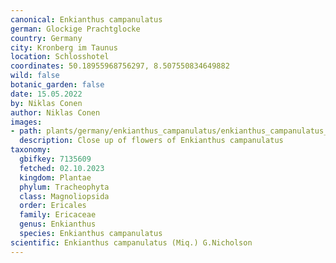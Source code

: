```yaml
---
canonical: Enkianthus campanulatus
german: Glockige Prachtglocke
country: Germany
city: Kronberg im Taunus
location: Schlosshotel
coordinates: 50.18955968756297, 8.507550834649882
wild: false
botanic_garden: false
date: 15.05.2022
by: Niklas Conen
author: Niklas Conen
images:
- path: plants/germany/enkianthus_campanulatus/enkianthus_campanulatus_1.jpg
  description: Close up of flowers of Enkianthus campanulatus
taxonomy:
  gbifkey: 7135609
  fetched: 02.10.2023
  kingdom: Plantae
  phylum: Tracheophyta
  class: Magnoliopsida
  order: Ericales
  family: Ericaceae
  genus: Enkianthus
  species: Enkianthus campanulatus
scientific: Enkianthus campanulatus (Miq.) G.Nicholson
---
```

